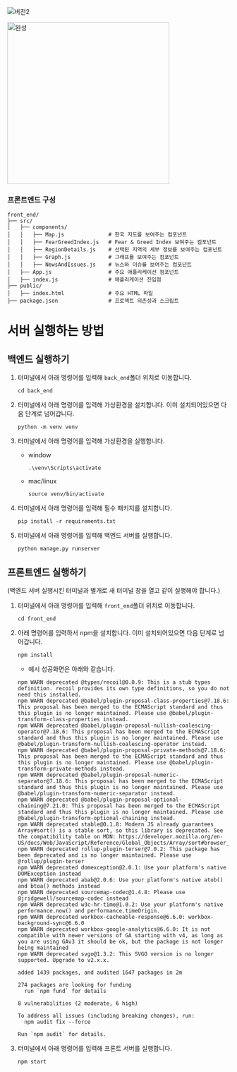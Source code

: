 
![버전2](https://github.com/real-estate-index/real-estate-index-web/assets/99078115/bb4d12fd-0b03-4574-b1db-96c6358bea4e)


<img width="367" alt="완성" src="https://github.com/real-estate-index/real-estate-index-web/assets/99078115/8abd51aa-c3b3-4ae3-b25a-609046a41fc5">

### 프론트엔드 구성

```
front_end/
├── src/
│   ├── components/
│   │   ├── Map.js              # 한국 지도를 보여주는 컴포넌트
│   │   ├── FearGreedIndex.js   # Fear & Greed Index 보여주는 컴포넌트
│   │   ├── RegionDetails.js    # 선택된 지역의 세부 정보를 보여주는 컴포넌트
│   │   ├── Graph.js            # 그래프를 보여주는 컴포넌트
│   │   ├── NewsAndIssues.js    # 뉴스와 이슈를 보여주는 컴포넌트
│   ├── App.js                  # 주요 애플리케이션 컴포넌트
│   ├── index.js                # 애플리케이션 진입점
├── public/
│   ├── index.html              # 주요 HTML 파일
├── package.json                # 프로젝트 의존성과 스크립트
```


# 서버 실행하는 방법

## 백엔드 실행하기

1. 터미널에서 아래 명령어를 입력해 `back_end`폴더 위치로 이동합니다.

    ```terminal
    cd back_end
    ```

2. 터미널에서 아래 명령어를 입력해 가상환경을 설치합니다. 이미 설치되어있으면 다음 단계로 넘어갑니다.

    ```terminal
    python -m venv venv
    ```

3. 터미널에서 아래 명령어를 입력해 가상환경을 실행합니다.

    - window

        ```terminal
        .\venv\Scripts\activate
        ```

    - mac/linux

        ```terminal
        source venv/bin/activate
        ```

4. 터미널에서 아래 명령어를 입력해 필수 패키지를 설치합니다.

    ```terminal
    pip install -r requirements.txt
    ```

5. 터미널에서 아래 명령어를 입력해 백엔드 서버를 실행합니다.

    ```terminal
    python manage.py runserver
    ```

## 프론트엔드 실행하기

(백엔드 서버 실행시킨 터미널과 별개로 새 터미널 창을 열고 같이 실행해야 합니다.)

1. 터미널에서 아래 명령어를 입력해 `front_end`폴더 위치로 이동합니다.

    ```terminal
    cd front_end
    ```

2. 아래 명령어를 입력하서 npm을 설치합니다. 이미 설치되어있으면 다음 단계로 넘어갑니다.

    ```terminal
    npm install
    ```

    - 예시 성공화면은 아래와 같습니다.

    ```terminal
    npm WARN deprecated @types/recoil@0.0.9: This is a stub types definition. recoil provides its own type definitions, so you do not need this installed.
    npm WARN deprecated @babel/plugin-proposal-class-properties@7.18.6: This proposal has been merged to the ECMAScript standard and thus this plugin is no longer maintained. Please use @babel/plugin-transform-class-properties instead.
    npm WARN deprecated @babel/plugin-proposal-nullish-coalescing-operator@7.18.6: This proposal has been merged to the ECMAScript standard and thus this plugin is no longer maintained. Please use @babel/plugin-transform-nullish-coalescing-operator instead.
    npm WARN deprecated @babel/plugin-proposal-private-methods@7.18.6: This proposal has been merged to the ECMAScript standard and thus this plugin is no longer maintained. Please use @babel/plugin-transform-private-methods instead.
    npm WARN deprecated @babel/plugin-proposal-numeric-separator@7.18.6: This proposal has been merged to the ECMAScript standard and thus this plugin is no longer maintained. Please use @babel/plugin-transform-numeric-separator instead.
    npm WARN deprecated @babel/plugin-proposal-optional-chaining@7.21.0: This proposal has been merged to the ECMAScript standard and thus this plugin is no longer maintained. Please use @babel/plugin-transform-optional-chaining instead.
    npm WARN deprecated stable@0.1.8: Modern JS already guarantees Array#sort() is a stable sort, so this library is deprecated. See the compatibility table on MDN: https://developer.mozilla.org/en-US/docs/Web/JavaScript/Reference/Global_Objects/Array/sort#browser_compatibility
    npm WARN deprecated rollup-plugin-terser@7.0.2: This package has been deprecated and is no longer maintained. Please use @rollup/plugin-terser     
    npm WARN deprecated domexception@2.0.1: Use your platform's native DOMException instead
    npm WARN deprecated abab@2.0.6: Use your platform's native atob() and btoa() methods instead
    npm WARN deprecated sourcemap-codec@1.4.8: Please use @jridgewell/sourcemap-codec instead
    npm WARN deprecated w3c-hr-time@1.0.2: Use your platform's native performance.now() and performance.timeOrigin.
    npm WARN deprecated workbox-cacheable-response@6.6.0: workbox-background-sync@6.6.0
    npm WARN deprecated workbox-google-analytics@6.6.0: It is not compatible with newer versions of GA starting with v4, as long as you are using GAv3 it should be ok, but the package is not longer being maintained
    npm WARN deprecated svgo@1.3.2: This SVGO version is no longer supported. Upgrade to v2.x.x.
    
    added 1439 packages, and audited 1647 packages in 2m
    
    274 packages are looking for funding
      run `npm fund` for details
    
    8 vulnerabilities (2 moderate, 6 high)
    
    To address all issues (including breaking changes), run:
      npm audit fix --force
    
    Run `npm audit` for details.
    ```

3. 터미널에서 아래 명령어를 입력해 프론트 서버를 실행합니다.

    ```
    npm start
    ```

